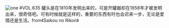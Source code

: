 ![one](http://image.wufazhuce.com/FoNqd0Id8YKyqc2iVJFW1frVXHdv)
#VOL.635
罐头是在1810年发明出来的，可是开罐器却在1858年才被发明出来，很奇怪吧。可有时候就是这样的，重要的东西有时也会迟来一步，无论是爱情还是生活。from《Saikou no Rikon》
